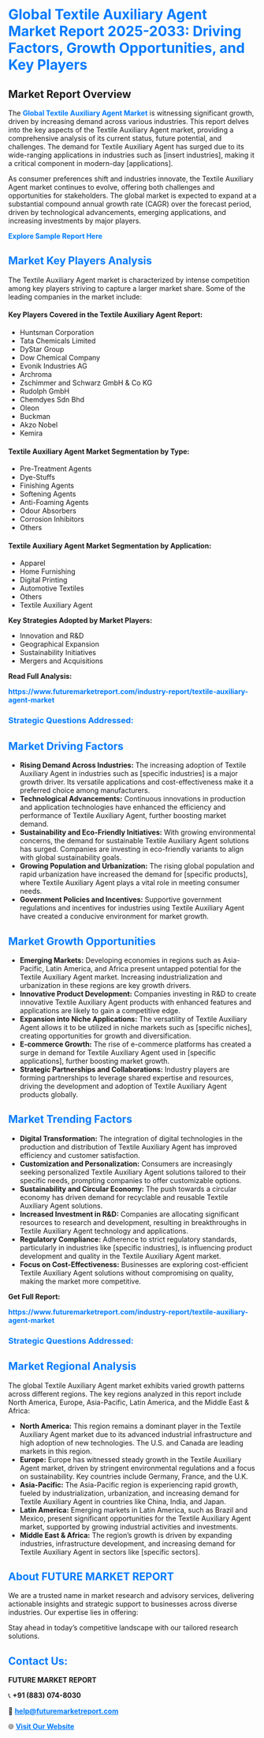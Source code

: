 <h1 style="color: #007BFF;">Global Textile Auxiliary Agent Market Report 2025-2033: Driving Factors, Growth Opportunities, and Key Players</h1>

<section id="overview">
<h2>Market Report Overview</h2>
<p>The <a href="https://www.futuremarketreport.com/industry-report/textile-auxiliary-agent-market" style="color: #007BFF; text-decoration: none;"><strong>Global Textile Auxiliary Agent Market</strong></a> is witnessing significant growth, driven by increasing demand across various industries. This report delves into the key aspects of the Textile Auxiliary Agent market, providing a comprehensive analysis of its current status, future potential, and challenges. The demand for Textile Auxiliary Agent has surged due to its wide-ranging applications in industries such as [insert industries], making it a critical component in modern-day [applications].</p>
<p>As consumer preferences shift and industries innovate, the Textile Auxiliary Agent market continues to evolve, offering both challenges and opportunities for stakeholders. The global market is expected to expand at a substantial compound annual growth rate (CAGR) over the forecast period, driven by technological advancements, emerging applications, and increasing investments by major players.</p>
</section>

<section id="overview">
<p><a href="https://www.futuremarketreport.com/request-sample/reportId=111304" style="color: #007BFF; text-decoration: none;"><strong>Explore Sample Report Here</strong></a></p>
</section>

<section id="key-players">
<h2 style="color: #007BFF;">Market Key Players Analysis</h2>
<p>The Textile Auxiliary Agent market is characterized by intense competition among key players striving to capture a larger market share. Some of the leading companies in the market include:</p>
<h4>Key Players Covered in the Textile Auxiliary Agent Report:</h4>
<ul><li>Huntsman Corporation</li><li>Tata Chemicals Limited</li><li>DyStar Group</li><li>Dow Chemical Company</li><li>Evonik Industries AG</li><li>Archroma</li><li>Zschimmer and Schwarz GmbH &amp; Co KG</li><li>Rudolph GmbH</li><li>Chemdyes Sdn Bhd</li><li>Oleon</li><li>Buckman</li><li>Akzo Nobel</li><li>Kemira</li></ul>
<h4>Textile Auxiliary Agent Market Segmentation by Type:</h4>
<ul><li>Pre-Treatment Agents</li><li>Dye-Stuffs</li><li>Finishing Agents</li><li>Softening Agents</li><li>Anti-Foaming Agents</li><li>Odour Absorbers</li><li>Corrosion Inhibitors</li><li>Others</li></ul>

<h4>Textile Auxiliary Agent Market Segmentation by Application:</h4>
<ul><li>Apparel</li><li>Home Furnishing</li><li>Digital Printing</li><li>Automotive Textiles</li><li>Others</li><li>Textile Auxiliary Agent</li></ul>
<p><strong>Key Strategies Adopted by Market Players:</strong></p>
<ul>
<li>Innovation and R&D</li>
<li>Geographical Expansion</li>
<li>Sustainability Initiatives</li>
<li>Mergers and Acquisitions</li>
</ul>
</section>

<section>
<p><strong>Read Full Analysis: </strong></p><a href="https://www.futuremarketreport.com/industry-report/textile-auxiliary-agent-market" style="color: #007BFF; text-decoration: none;"><strong>https://www.futuremarketreport.com/industry-report/textile-auxiliary-agent-market</strong></a>
<h3 style="color: #007BFF;">Strategic Questions Addressed:</h3>
</section>

<section id="driving-factors">
<h2 style="color: #007BFF;">Market Driving Factors</h2>
<ul>
<li><strong>Rising Demand Across Industries:</strong> The increasing adoption of Textile Auxiliary Agent in industries such as [specific industries] is a major growth driver. Its versatile applications and cost-effectiveness make it a preferred choice among manufacturers.</li>
<li><strong>Technological Advancements:</strong> Continuous innovations in production and application technologies have enhanced the efficiency and performance of Textile Auxiliary Agent, further boosting market demand.</li>
<li><strong>Sustainability and Eco-Friendly Initiatives:</strong> With growing environmental concerns, the demand for sustainable Textile Auxiliary Agent solutions has surged. Companies are investing in eco-friendly variants to align with global sustainability goals.</li>
<li><strong>Growing Population and Urbanization:</strong> The rising global population and rapid urbanization have increased the demand for [specific products], where Textile Auxiliary Agent plays a vital role in meeting consumer needs.</li>
<li><strong>Government Policies and Incentives:</strong> Supportive government regulations and incentives for industries using Textile Auxiliary Agent have created a conducive environment for market growth.</li>
</ul>
</section>

<section id="growth-opportunities">
<h2 style="color: #007BFF;">Market Growth Opportunities</h2>
<ul>
<li><strong>Emerging Markets:</strong> Developing economies in regions such as Asia-Pacific, Latin America, and Africa present untapped potential for the Textile Auxiliary Agent market. Increasing industrialization and urbanization in these regions are key growth drivers.</li>
<li><strong>Innovative Product Development:</strong> Companies investing in R&D to create innovative Textile Auxiliary Agent products with enhanced features and applications are likely to gain a competitive edge.</li>
<li><strong>Expansion into Niche Applications:</strong> The versatility of Textile Auxiliary Agent allows it to be utilized in niche markets such as [specific niches], creating opportunities for growth and diversification.</li>
<li><strong>E-commerce Growth:</strong> The rise of e-commerce platforms has created a surge in demand for Textile Auxiliary Agent used in [specific applications], further boosting market growth.</li>
<li><strong>Strategic Partnerships and Collaborations:</strong> Industry players are forming partnerships to leverage shared expertise and resources, driving the development and adoption of Textile Auxiliary Agent products globally.</li>
</ul>
</section>

<section id="trending-factors">
<h2 style="color: #007BFF;">Market Trending Factors</h2>
<ul>
<li><strong>Digital Transformation:</strong> The integration of digital technologies in the production and distribution of Textile Auxiliary Agent has improved efficiency and customer satisfaction.</li>
<li><strong>Customization and Personalization:</strong> Consumers are increasingly seeking personalized Textile Auxiliary Agent solutions tailored to their specific needs, prompting companies to offer customizable options.</li>
<li><strong>Sustainability and Circular Economy:</strong> The push towards a circular economy has driven demand for recyclable and reusable Textile Auxiliary Agent solutions.</li>
<li><strong>Increased Investment in R&D:</strong> Companies are allocating significant resources to research and development, resulting in breakthroughs in Textile Auxiliary Agent technology and applications.</li>
<li><strong>Regulatory Compliance:</strong> Adherence to strict regulatory standards, particularly in industries like [specific industries], is influencing product development and quality in the Textile Auxiliary Agent market.</li>
<li><strong>Focus on Cost-Effectiveness:</strong> Businesses are exploring cost-efficient Textile Auxiliary Agent solutions without compromising on quality, making the market more competitive.</li>
</ul>
</section>

<section>
<p><strong>Get Full Report: </strong></p><a href="https://www.futuremarketreport.com/industry-report/textile-auxiliary-agent-market" style="color: #007BFF; text-decoration: none;"><strong>https://www.futuremarketreport.com/industry-report/textile-auxiliary-agent-market</strong></a>
<h3 style="color: #007BFF;">Strategic Questions Addressed:</h3>
</section>


<section id="regional-analysis">
<h2 style="color: #007BFF;">Market Regional Analysis</h2>
<p>The global Textile Auxiliary Agent market exhibits varied growth patterns across different regions. The key regions analyzed in this report include North America, Europe, Asia-Pacific, Latin America, and the Middle East & Africa:</p>
<ul>
<li><strong>North America:</strong> This region remains a dominant player in the Textile Auxiliary Agent market due to its advanced industrial infrastructure and high adoption of new technologies. The U.S. and Canada are leading markets in this region.</li>
<li><strong>Europe:</strong> Europe has witnessed steady growth in the Textile Auxiliary Agent market, driven by stringent environmental regulations and a focus on sustainability. Key countries include Germany, France, and the U.K.</li>
<li><strong>Asia-Pacific:</strong> The Asia-Pacific region is experiencing rapid growth, fueled by industrialization, urbanization, and increasing demand for Textile Auxiliary Agent in countries like China, India, and Japan.</li>
<li><strong>Latin America:</strong> Emerging markets in Latin America, such as Brazil and Mexico, present significant opportunities for the Textile Auxiliary Agent market, supported by growing industrial activities and investments.</li>
<li><strong>Middle East & Africa:</strong> The region’s growth is driven by expanding industries, infrastructure development, and increasing demand for Textile Auxiliary Agent in sectors like [specific sectors].</li>
</ul>
</section>

<footer>
<h2 style="color: #007BFF;">About FUTURE MARKET REPORT</h2>
<p>We are a trusted name in market research and advisory services, delivering actionable insights and strategic support to businesses across diverse industries. Our expertise lies in offering:</p>

<p>Stay ahead in today’s competitive landscape with our tailored research solutions.</p>

<h2 style="color: #007BFF;">Contact Us:</h2>
<p><strong>FUTURE MARKET REPORT</strong></p>
<p>📞 <strong>+91 (883) 074-8030</strong></p>
<p>📧 <strong><a href="mailto:help@futuremarketreport.com" style="color: #007BFF;">help@futuremarketreport.com</a></strong></p>
<p>🌐 <strong><a href="https://www.futuremarketreport.com/" style="color: #007BFF;">Visit Our Website</a></strong></p>
</footer>